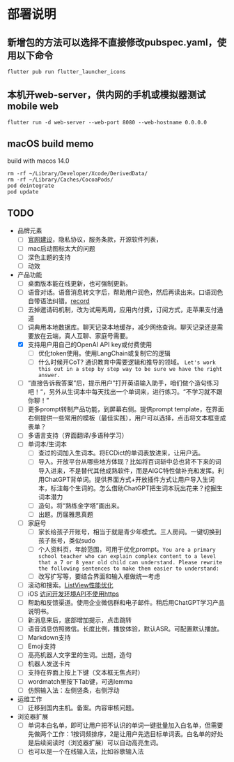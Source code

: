 # 部署说明

## 新增包的方法可以选择不直接修改pubspec.yaml，使用以下命令

`flutter pub run flutter_launcher_icons`

## 本机开web-server，供内网的手机或模拟器测试mobile web

`flutter run -d web-server --web-port 8080 --web-hostname 0.0.0.0`

## macOS build memo

build with macos 14.0
```
rm -rf ~/Library/Developer/Xcode/DerivedData/
rm -rf ~/Library/Caches/CocoaPods/
pod deintegrate
pod update
```

## TODO

- 品牌元素
  - [ ] [官网建设](https://framer.com/)，隐私协议，服务条款，开源软件列表，
  - [ ] mac启动图标太大的问题
  - [ ] 深色主题的支持
  - [ ] 动效
- 产品功能
  - [ ] 桌面版本能在线更新，也可强制更新。
  - [ ] 语音对话。语音消息转文字后，帮助用户润色，然后再读出来。口语润色自带语法纠错。[record](https://pub.dev/packages/record)
  - [ ] 去掉邀请码机制，改为试用两周，应用内付费，订阅方式，走苹果支付通道
  - [ ] 词典用本地数据库。聊天记录本地缓存，减少网络查询。聊天记录还是需要放在云端，真人互聊、家庭号需要。
  - [x] 支持用户用自己的OpenAI API key或付费使用
    - [ ] 优化token使用。使用LangChain或复制它的逻辑
    - [ ] 什么时候开CoT? 通识教育中需要逻辑和推导的领域。 `Let's work this out in a step by step way to be sure we have the right answer.`
  - [ ] “直接告诉我答案”后，提示用户”打开英语输入助手，咱们做个造句练习吧！“，另外从生词本中每天找出一个单词来，进行练习。“不学习就不跟你聊！”
  - [ ] 更多prompt转制产品功能，到屏幕右侧。提供prompt template，在界面右侧提供一些常用的模板（最佳实践），用户可以选择，点击将文本框变成表单？
  - [ ] 多语言支持（界面翻译/多语种学习）
  - [ ] 单词本/生词本
    - [ ] 查过的词加入生词本。将ECDict的单词表放进来，让用户选。
    - [ ] 导入。开放平台从哪些地方体现？比如将百词斩中总也背不下来的词导入进来，不是替代其他成熟软件，而是AIGC特性做补充和发挥。利用ChatGPT背单词。提供界面方式+开放插件方式让用户导入生词本，标注每个生词的。怎么借助ChatGPT把生词本玩出花来？挖掘生词本潜力
    - [ ] 造句。将“熟练金字塔”画出来。
    - [ ] 出题。历届雅思真题
  - [ ] 家庭号
    - [ ] 家长给孩子开账号，相当于就是青少年模式。三人房间。一键切换到孩子账号，类似sudo
    - [ ] 个人资料页，年龄范围，可用于优化prompt。`You are a primary school teacher who can explain complex content to a level that a 7 or 8 year old child can understand. Please rewrite the following sentences to make them easier to understand:`
    - [ ] 改写扩写等，要结合界面和输入框做统一考虑
  - [ ] 滚动和搜索。[ListView性能优化](https://github.com/LianjiaTech/keframe/blob/master/README-ZH.md)
  - [ ] iOS [访问开发环境API不使用https](https://stackoverflow.com/questions/31254725/transport-security-has-blocked-a-cleartext-http/32331282#32331282)
  - [ ] 帮助和反馈渠道。使用企业微信群和电子邮件。稍后用ChatGPT学习产品说明书。
  - [ ] 新消息来后，底部增加提示，点击跳转
  - [ ] 语音消息仿照微信。长度比例，播放体验，默认ASR。可配置默认播放。
  - [ ] Markdown支持
  - [ ] Emoji支持
  - [ ] 高亮机器人文字里的生词。出题，造句
  - [ ] 机器人发送卡片
  - [ ] 支持在界面上按上下键（文本框无焦点时）
  - [ ] wordmatch里按下Tab键，可选lemma
  - [ ] 仿照输入法：左侧竖条，右侧浮动
- 运维工作
  - [ ] 迁移到国内主机。备案。内容审核问题。
- 浏览器扩展
  - [ ] 单词本白名单，即可让用户把不认识的单词一键批量加入白名单，但需要先做两个工作：1按词频排序，2是让用户先选目标单词表。白名单的好处是后续阅读时（浏览器扩展）可以自动高亮生词。
  - [ ] 也可以是一个在线输入法，比如谷歌输入法